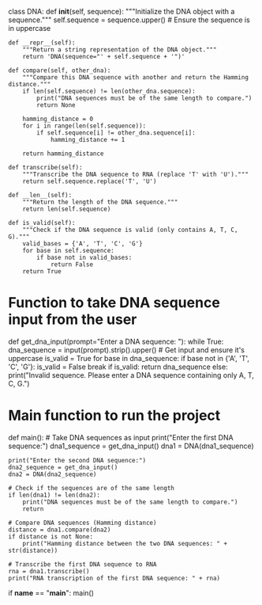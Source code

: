 class DNA:
    def __init__(self, sequence):
        """Initialize the DNA object with a sequence."""
        self.sequence = sequence.upper()  # Ensure the sequence is in uppercase

    def __repr__(self):
        """Return a string representation of the DNA object."""
        return 'DNA(sequence="' + self.sequence + '")'

    def compare(self, other_dna):
        """Compare this DNA sequence with another and return the Hamming distance."""
        if len(self.sequence) != len(other_dna.sequence):
            print("DNA sequences must be of the same length to compare.")
            return None
        
        hamming_distance = 0
        for i in range(len(self.sequence)):
            if self.sequence[i] != other_dna.sequence[i]:
                hamming_distance += 1
        
        return hamming_distance

    def transcribe(self):
        """Transcribe the DNA sequence to RNA (replace 'T' with 'U')."""
        return self.sequence.replace('T', 'U')

    def __len__(self):
        """Return the length of the DNA sequence."""
        return len(self.sequence)

    def is_valid(self):
        """Check if the DNA sequence is valid (only contains A, T, C, G)."""
        valid_bases = {'A', 'T', 'C', 'G'}
        for base in self.sequence:
            if base not in valid_bases:
                return False
        return True


# Function to take DNA sequence input from the user
def get_dna_input(prompt="Enter a DNA sequence: "):
    while True:
        dna_sequence = input(prompt).strip().upper()  # Get input and ensure it's uppercase
        is_valid = True
        for base in dna_sequence:
            if base not in {'A', 'T', 'C', 'G'}:
                is_valid = False
                break
        if is_valid:
            return dna_sequence
        else:
            print("Invalid sequence. Please enter a DNA sequence containing only A, T, C, G.")

# Main function to run the project
def main():
    # Take DNA sequences as input
    print("Enter the first DNA sequence:")
    dna1_sequence = get_dna_input()
    dna1 = DNA(dna1_sequence)

    print("Enter the second DNA sequence:")
    dna2_sequence = get_dna_input()
    dna2 = DNA(dna2_sequence)

    # Check if the sequences are of the same length
    if len(dna1) != len(dna2):
        print("DNA sequences must be of the same length to compare.")
        return

    # Compare DNA sequences (Hamming distance)
    distance = dna1.compare(dna2)
    if distance is not None:
        print("Hamming distance between the two DNA sequences: " + str(distance))

    # Transcribe the first DNA sequence to RNA
    rna = dna1.transcribe()
    print("RNA transcription of the first DNA sequence: " + rna)


if __name__ == "__main__":
    main()

